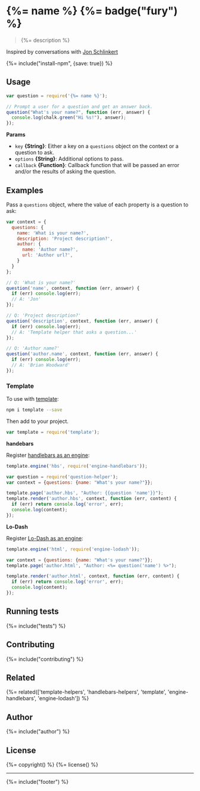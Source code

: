 # {%= name %} {%= badge("fury") %}

> {%= description %}

Inspired by conversations with [Jon Schlinkert](https://github.com/jonschlinkert)

{%= include("install-npm", {save: true}) %}

## Usage

```js
var question = require('{%= name %}');

// Prompt a user for a question and get an answer back.
question("What's your name?", function (err, answer) {
  console.log(chalk.green("Hi %s!"), answer);
});
```

**Params**

* `key` **{String}**: Either a key on a `questions` object on the context or a question to ask.    
* `options` **{String}**: Additional options to pass.    
* `callback` **{Function}**: Callback function that will be passed an error and/or the results of asking the question.    

## Examples

Pass a `questions` object, where the value of each property is a question to ask:

```js
var context = {
  questions: {
    name: 'What is your name?',
    description: 'Project description?',
    author: {
      name: 'Author name?',
      url: 'Author url?',
    }
  }
};

// Q: 'What is your name?'
question('name', context, function (err, answer) {
  if (err) console.log(err);
  // A: 'Jon'
});

// Q: 'Project description?'
question('description', context, function (err, answer) {
  if (err) console.log(err);
  // A: 'Template helper that asks a question...'
});

// Q: 'Author name?'
question('author.name', context, function (err, answer) {
  if (err) console.log(err);
  // A: 'Brian Woodward'
});
```


### Template 

To use with [template]:

```bash
npm i template --save
```

Then add to your project.

```js
var template = require('template');
```

**handebars**

Register [handlebars as an engine][engine-handlebars]:

```js
template.engine('hbs', require('engine-handlebars'));

var question = require('question-helper');
var context = {questions: {name: "What's your name?"}};

template.page('author.hbs', "Author: {{question 'name'}}");
template.render('author.hbs', context, function (err, content) {
  if (err) return console.log('error', err);
  console.log(content);
});
```

**Lo-Dash**

Register [Lo-Dash as an engine][engine-lodash]:

```js
template.engine('html', require('engine-lodash'));

var context = {questions: {name: "What's your name?"}};
template.page('author.html', "Author: <%= question('name') %>");

template.render('author.html', context, function (err, content) {
  if (err) return console.log('error', err);
  console.log(content);
});
```

## Running tests
{%= include("tests") %}

## Contributing
{%= include("contributing") %}

## Related
{%= related(['template-helpers', 'handlebars-helpers', 'template', 'engine-handlebars', 'engine-lodash']) %}

## Author
{%= include("author") %}

## License
{%= copyright() %}
{%= license() %}

***

{%= include("footer") %}

[engine-handlebars]: https://github.com/jonschlinkert/engine-handlebars
[engine-lodash]: https://github.com/jonschlinkert/engine-lodash
[template]: https://github.com/jonschlinkert/template
